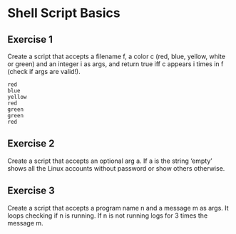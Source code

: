 # Shell Script Basics

## Exercise 1
Create a script that accepts a filename f, a color c (red, blue, yellow, white or green) and an integer i as args, and return true iff c appears i times in f (check if args are valid!).

```console
red
blue
yellow
red
green
green
red
```


## Exercise 2
Create a script that accepts an optional arg a. If a is the string ‘empty’ shows all the Linux accounts without password or show others otherwise.


## Exercise 3
Create a script that accepts a program name n and a message m as args. It loops checking if n is running. If n is not running logs for 3 times the message m.
